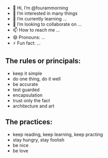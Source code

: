 - 👋 Hi, I’m @fourammorning
- 👀 I’m interested in many things
- 🌱 I’m currently learning ...
- 💞️ I’m looking to collaborate on ...
- 📫 How to reach me ...
- 😄 Pronouns: ...
- ⚡ Fun fact: ...

## The rules or principals:

- keep it simple
- do one thing, do it well
- be accurate
- test guarded
- encapsulation
- trust only the fact
- architecture and art

## The practices:

- keep reading, keep learning, keep practing
- stay hungry, stay foolish
- be nice
- be love
<!---
fourammorning/fourammorning is a ✨ special ✨ repository because its `README.md` (this file) appears on your GitHub profile.
You can click the Preview link to take a look at your changes.
--->
